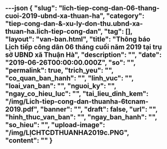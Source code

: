 ---json
{
    "slug": "lich-tiep-cong-dan-06-thang-cuoi-2019-ubnd-xa-thuan-ha",
    "category": "tiep-cong-dan-&-xu-ly-don-thu.ubnd-xa-thuan-ha.lich-tiep-cong-dan",
    "tag": [],
    "layout": "van-ban.html",
    "title": "Thông báo Lịch tiếp công dân 06 tháng cuối năm 2019 tại trụ sở UBND xã Thuận Hà",
    "description": "",
    "date": "2019-06-26T00:00:00.000Z",
    "so": "",
    "permalink": true,
    "trich_yeu": "",
    "co_quan_ban_hanh": "",
    "linh_vuc": "",
    "loai_van_ban": "",
    "nguoi_ky": "",
    "ngay_co_hieu_luc": "",
    "tai_lieu_dinh_kem": "/img/Lich-tiep-cong-dan-thuanha-6tcnam-2019.pdf",
    "banner": "",
    "draft": false,
    "url": "",
    "hinh_thuc_van_ban": "",
    "ngay_ban_hanh": "",
    "so_hieu": "",
    "upload-image": "/img/LỊCHTCDTHUANHA2019c.PNG",
    "__content__": ""
}
---
<p><img alt="" src="/img/LỊCHTCDTHUANHA2019c.PNG" /></p>
